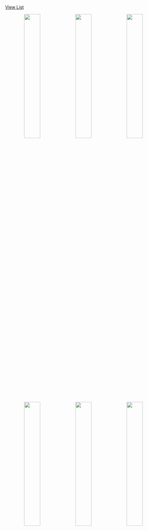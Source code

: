 [View List](https://khristin-schenk.github.io/projects/)



<p align="center">
  <img width="32%" src="https://avatars.githubusercontent.com/u/104738808?v=4" alt=""/>
  <img width="32%" src="https://avatars.githubusercontent.com/u/104738808?v=4" alt=""/>
  <img width="32%" src="https://avatars.githubusercontent.com/u/104738808?v=4" alt=""/>
  <img width="32%" src="https://avatars.githubusercontent.com/u/104738808?v=4" alt=""/>
  <img width="32%" src="https://avatars.githubusercontent.com/u/104738808?v=4" alt=""/>
  <img width="32%" src="https://avatars.githubusercontent.com/u/104738808?v=4" alt=""/>
</p>
